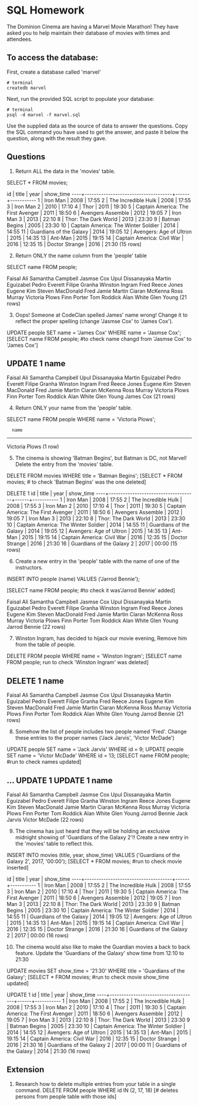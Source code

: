 # SQL Homework

The Dominion Cinema are having a Marvel Movie Marathon! They have asked you to help maintain their database of movies with times and attendees.

## To access the database:

First, create a database called 'marvel'
```
# terminal
createdb marvel
```

Next, run the provided SQL script to populate your database:
```
# terminal
psql -d marvel -f marvel.sql
```

Use the supplied data as the source of data to answer the questions.  Copy the SQL command you have used to get the answer, and paste it below the question, along with the result they gave.

## Questions

1. Return ALL the data in the 'movies' table.

SELECT * FROM movies;

 id |                title                | year | show_time
----+-------------------------------------+------+-----------
  1 | Iron Man                            | 2008 | 17:55
  2 | The Incredible Hulk                 | 2008 | 17:55
  3 | Iron Man 2                          | 2010 | 17:10
  4 | Thor                                | 2011 | 19:30
  5 | Captain America: The First Avenger  | 2011 | 18:50
  6 | Avengers Assemble                   | 2012 | 19:05
  7 | Iron Man 3                          | 2013 | 22:10
  8 | Thor: The Dark World                | 2013 | 23:30
  9 | Batman Begins                       | 2005 | 23:30
 10 | Captain America: The Winter Soldier | 2014 | 14:55
 11 | Guardians of the Galaxy             | 2014 | 19:05
 12 | Avengers: Age of Ultron             | 2015 | 14:35
 13 | Ant-Man                             | 2015 | 19:15
 14 | Captain America: Civil War          | 2016 | 12:35
 15 | Doctor Strange                      | 2016 | 21:30
(15 rows)

2. Return ONLY the name column from the 'people' table

SELECT name FROM people;

 Faisal Ali
 Samantha Campbell
 Jasmse Cox
 Upul Dissanayaka
 Martin Eguizabel
 Pedro Everett
 Filipe Granha
 Winston Ingram
 Fred
 Reece Jones
 Eugene Kim
 Steven MacDonald
 Fred
 Jamie Martin
 Ciaran McKenna
 Ross Murray
 Victoria Plows
 Finn Porter
 Tom Roddick
 Alan White
 Glen Young
(21 rows)


3. Oops! Someone at CodeClan spelled James' name wrong! Change it to reflect the proper spelling (change 'Jasmse Cox' to 'James Cox').

UPDATE people SET name = 'James Cox' WHERE name = 'Jasmse Cox';
[SELECT name FROM people; #to check name changd from 'Jasmse Cox' to 'James Cox']

UPDATE 1
       name
-------------------
 Faisal Ali
 Samantha Campbell
 Upul Dissanayaka
 Martin Eguizabel
 Pedro Everett
 Filipe Granha
 Winston Ingram
 Fred
 Reece Jones
 Eugene Kim
 Steven MacDonald
 Fred
 Jamie Martin
 Ciaran McKenna
 Ross Murray
 Victoria Plows
 Finn Porter
 Tom Roddick
 Alan White
 Glen Young
 James Cox
(21 rows)

4. Return ONLY your name from the 'people' table.

SELECT name FROM people WHERE name = 'Victoria Plows';

      name
----------------
 Victoria Plows
(1 row)

5. The cinema is showing 'Batman Begins', but Batman is DC, not Marvel! Delete the entry from the 'movies' table.

DELETE FROM movies WHERE title = 'Batman Begins';
[SELECT * FROM movies; # to check 'Batman Begins' was the one deleted]

DELETE 1
 id |                title                | year | show_time
----+-------------------------------------+------+-----------
  1 | Iron Man                            | 2008 | 17:55
  2 | The Incredible Hulk                 | 2008 | 17:55
  3 | Iron Man 2                          | 2010 | 17:10
  4 | Thor                                | 2011 | 19:30
  5 | Captain America: The First Avenger  | 2011 | 18:50
  6 | Avengers Assemble                   | 2012 | 19:05
  7 | Iron Man 3                          | 2013 | 22:10
  8 | Thor: The Dark World                | 2013 | 23:30
 10 | Captain America: The Winter Soldier | 2014 | 14:55
 11 | Guardians of the Galaxy             | 2014 | 19:05
 12 | Avengers: Age of Ultron             | 2015 | 14:35
 13 | Ant-Man                             | 2015 | 19:15
 14 | Captain America: Civil War          | 2016 | 12:35
 15 | Doctor Strange                      | 2016 | 21:30
 16 | Guardians of the Galaxy 2           | 2017 | 00:00
(15 rows)

6. Create a new entry in the 'people' table with the name of one of the instructors.

INSERT INTO people (name) VALUES ('Jarrod Bennie');

[SELECT name FROM people; #to check it was'Jarrod Bennie' added]

 Faisal Ali
 Samantha Campbell
 Jasmse Cox
 Upul Dissanayaka
 Martin Eguizabel
 Pedro Everett
 Filipe Granha
 Winston Ingram
 Fred
 Reece Jones
 Eugene Kim
 Steven MacDonald
 Fred
 Jamie Martin
 Ciaran McKenna
 Ross Murray
 Victoria Plows
 Finn Porter
 Tom Roddick
 Alan White
 Glen Young
 Jarrod Bennie
(22 rows)

7. Winston Ingram, has decided to hijack our movie evening, Remove him from the table of people.

DELETE FROM people WHERE name = 'Winston Ingram';
[SELECT name FROM people; run to check 'Winston Ingram' was deleted]

DELETE 1
       name
-------------------
 Faisal Ali
 Samantha Campbell
 Jasmse Cox
 Upul Dissanayaka
 Martin Eguizabel
 Pedro Everett
 Filipe Granha
 Fred
 Reece Jones
 Eugene Kim
 Steven MacDonald
 Fred
 Jamie Martin
 Ciaran McKenna
 Ross Murray
 Victoria Plows
 Finn Porter
 Tom Roddick
 Alan White
 Glen Young
 Jarrod Bennie
(21 rows)

8. Somehow the list of people includes two people named 'Fred'. Change these entries to the proper names ('Jack Jarvis', 'Victor McDade')

UPDATE people SET name = 'Jack Jarvis' WHERE id = 9;
UPDATE people SET name = 'Victor McDade' WHERE id = 13;
[SELECT name FROM people; #run to check names updated]

...
UPDATE 1
UPDATE 1
       name
-------------------
 Faisal Ali
 Samantha Campbell
 Jasmse Cox
 Upul Dissanayaka
 Martin Eguizabel
 Pedro Everett
 Filipe Granha
 Winston Ingram
 Reece Jones
 Eugene Kim
 Steven MacDonald
 Jamie Martin
 Ciaran McKenna
 Ross Murray
 Victoria Plows
 Finn Porter
 Tom Roddick
 Alan White
 Glen Young
 Jarrod Bennie
 Jack Jarvis
 Victor McDade
(22 rows)

9. The cinema has just heard that they will be holding an exclusive midnight showing of 'Guardians of the Galaxy 2'!! Create a new entry in the 'movies' table to reflect this.

INSERT INTO movies (title, year, show_time) VALUES ('Guardians of the Galaxy 2', 2017, '00:00');
[SELECT * FROM movies; #run to check movie inserted]


 id |                title                | year | show_time
----+-------------------------------------+------+-----------
  1 | Iron Man                            | 2008 | 17:55
  2 | The Incredible Hulk                 | 2008 | 17:55
  3 | Iron Man 2                          | 2010 | 17:10
  4 | Thor                                | 2011 | 19:30
  5 | Captain America: The First Avenger  | 2011 | 18:50
  6 | Avengers Assemble                   | 2012 | 19:05
  7 | Iron Man 3                          | 2013 | 22:10
  8 | Thor: The Dark World                | 2013 | 23:30
  9 | Batman Begins                       | 2005 | 23:30
 10 | Captain America: The Winter Soldier | 2014 | 14:55
 11 | Guardians of the Galaxy             | 2014 | 19:05
 12 | Avengers: Age of Ultron             | 2015 | 14:35
 13 | Ant-Man                             | 2015 | 19:15
 14 | Captain America: Civil War          | 2016 | 12:35
 15 | Doctor Strange                      | 2016 | 21:30
 16 | Guardians of the Galaxy 2           | 2017 | 00:00
(16 rows)

10. The cinema would also like to make the Guardian movies a back to back feature. Update the 'Guardians of the Galaxy' show time from 12:10 to 21:30

UPDATE movies SET show_time = '21:30' WHERE title = 'Guardians of the Galaxy';
[SELECT * FROM movies; #run to check movie show_time updated]

UPDATE 1
 id |                title                | year | show_time
----+-------------------------------------+------+-----------
  1 | Iron Man                            | 2008 | 17:55
  2 | The Incredible Hulk                 | 2008 | 17:55
  3 | Iron Man 2                          | 2010 | 17:10
  4 | Thor                                | 2011 | 19:30
  5 | Captain America: The First Avenger  | 2011 | 18:50
  6 | Avengers Assemble                   | 2012 | 19:05
  7 | Iron Man 3                          | 2013 | 22:10
  8 | Thor: The Dark World                | 2013 | 23:30
  9 | Batman Begins                       | 2005 | 23:30
 10 | Captain America: The Winter Soldier | 2014 | 14:55
 12 | Avengers: Age of Ultron             | 2015 | 14:35
 13 | Ant-Man                             | 2015 | 19:15
 14 | Captain America: Civil War          | 2016 | 12:35
 15 | Doctor Strange                      | 2016 | 21:30
 16 | Guardians of the Galaxy 2           | 2017 | 00:00
 11 | Guardians of the Galaxy             | 2014 | 21:30
(16 rows)

## Extension

1. Research how to delete multiple entries from your table in a single command.
DELETE FROM people WHERE id IN (2, 17, 18)
[# deletes persons from people table with those ids]
